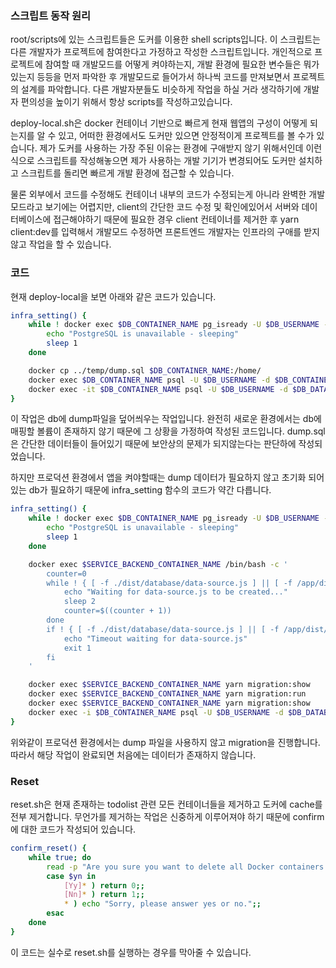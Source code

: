 ### 스크립트 동작 원리

root/scripts에 있는 스크립트들은 도커를 이용한 shell scripts입니다. 이 스크립트는 다른 개발자가 프로젝트에 참여한다고 가정하고 작성한 스크립트입니다. 개인적으로 프로젝트에 참여할 때 개발모드를 어떻게 켜야하는지, 개발 환경에 필요한 변수들은 뭐가 있는지 등등을 먼저 파악한 후 개발모드로 들어가서 하나씩 코드를 만져보면서 프로젝트의 설계를 파악합니다. 다른 개발자분들도 비슷하게 작업을 하실 거라 생각하기에 개발자 편의성을 높이기 위해서 항상 scripts를 작성하고있습니다.

deploy-local.sh은 docker 컨테이너 기반으로 빠르게 현재 웹앱의 구성이 어떻게 되는지를 알 수 있고, 어떠한 환경에서도 도커만 있으면 안정적이게 프로젝트를 볼 수가 있습니다. 제가 도커를 사용하는 가장 주된 이유는 환경에 구애받지 않기 위해서인데 이런 식으로 스크립트를 작성해놓으면 제가 사용하는 개발 기기가 변경되어도 도커만 설치하고 스크립트를 돌리면 빠르게 개발 환경에 접근할 수 있습니다.

물론 외부에서 코드를 수정해도 컨테이너 내부의 코드가 수정되는게 아니라 완벽한 개발 모드라고 보기에는 어렵지만, client의 간단한 코드 수정 및 확인에있어서 서버와 데이터베이스에 접근해야하기 때문에 필요한 경우 client 컨테이너를 제거한 후 yarn client:dev를 입력해서 개발모드 수정하면 프론트엔드 개발자는 인프라의 구애를 받지 않고 작업을 할 수 있습니다.

### 코드

현재 deploy-local을 보면 아래와 같은 코드가 있습니다.

```bash
infra_setting() {
    while ! docker exec $DB_CONTAINER_NAME pg_isready -U $DB_USERNAME -d $DB_DATABASE -h localhost >/dev/null 2>&1; do
        echo "PostgreSQL is unavailable - sleeping"
        sleep 1
    done

    docker cp ../temp/dump.sql $DB_CONTAINER_NAME:/home/
    docker exec $DB_CONTAINER_NAME psql -U $DB_USERNAME -d $DB_CONTAINER_NAME -f /home/dump.sql
    docker exec -it $DB_CONTAINER_NAME psql -U $DB_USERNAME -d $DB_DATABASE -c "ALTER USER $DB_USERNAME WITH PASSWORD '$DB_PASSWORD'"
}
```

이 작업은 db에 dump파일을 덮어씌우는 작업입니다. 완전히 새로운 환경에서는 db에 매핑할 볼륨이 존재하지 않기 때문에 그 상황을 가정하여 작성된 코드입니다. dump.sql은 간단한 데이터들이 들어있기 때문에 보안상의 문제가 되지않는다는 판단하에 작성되었습니다.

하지만 프로덕션 환경에서 앱을 켜야할때는 dump 데이터가 필요하지 않고 초기화 되어있는 db가 필요하기 때문에 infra_setting 함수의 코드가 약간 다릅니다.

```bash
infra_setting() {
    while ! docker exec $DB_CONTAINER_NAME pg_isready -U $DB_USERNAME -d $DB_DATABASE -h localhost >/dev/null 2>&1; do
        echo "PostgreSQL is unavailable - sleeping"
        sleep 1
    done

    docker exec $SERVICE_BACKEND_CONTAINER_NAME /bin/bash -c '
        counter=0
        while ! { [ -f ./dist/database/data-source.js ] || [ -f /app/dist/database/data-source.js ]; } && [ $counter -lt 30 ]; do
            echo "Waiting for data-source.js to be created..."
            sleep 2
            counter=$((counter + 1))
        done
        if ! { [ -f ./dist/database/data-source.js ] || [ -f /app/dist/database/data-source.js ]; }; then
            echo "Timeout waiting for data-source.js"
            exit 1
        fi
    '

    docker exec $SERVICE_BACKEND_CONTAINER_NAME yarn migration:show
    docker exec $SERVICE_BACKEND_CONTAINER_NAME yarn migration:run
    docker exec $SERVICE_BACKEND_CONTAINER_NAME yarn migration:show
    docker exec -i $DB_CONTAINER_NAME psql -U $DB_USERNAME -d $DB_DATABASE -c '\dt'
}
```

위와같이 프로덕션 환경에서는 dump 파일을 사용하지 않고 migration을 진행합니다. 따라서 해당 작업이 완료되면 처음에는 데이터가 존재하지 않습니다.

### Reset

reset.sh은 현재 존재하는 todolist 관련 모든 컨테이너들을 제거하고 도커에 cache를 전부 제거합니다. 무언가를 제거하는 작업은 신중하게 이루어져야 하기 때문에 confirm에 대한 코드가 작성되어 있습니다.

```bash
confirm_reset() {
    while true; do
        read -p "Are you sure you want to delete all Docker containers and environment variables? (yes/no) " yn
        case $yn in
            [Yy]* ) return 0;;
            [Nn]* ) return 1;;
            * ) echo "Sorry, please answer yes or no.";;
        esac
    done
}
```

이 코드는 실수로 reset.sh를 실행하는 경우를 막아줄 수 있습니다.
